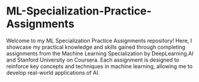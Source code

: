 # ML-Specialization-Practice-Assignments
Welcome to my ML Specialization Practice Assignments repository! Here, I showcase my practical knowledge and skills gained through completing assignments from the Machine Learning Specialization by DeepLearning.AI and Stanford University on Coursera. Each assignment is designed to reinforce key concepts and techniques in machine learning, allowing me to develop real-world applications of AI.
